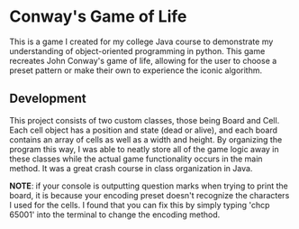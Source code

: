 # Conway's Game of Life
This is a game I created for my college Java course to demonstrate my understanding of object-oriented programming in python. This game recreates John Conway's game of life, allowing for the user to choose a preset pattern or make their own to experience the iconic algorithm.

## Development
This project consists of two custom classes, those being Board and Cell. Each cell object has a position and state (dead or alive), and each board contains an array of cells as well as a width and height. By organizing the program this way, I was able to neatly store all of the game logic away in these classes while the actual game functionality occurs in the main method. It was a great crash course in class organization in Java.

**NOTE**: if your console is outputting question marks when trying to print the board, it is because your encoding preset doesn't recognize the characters I used for the cells. I found that you can fix this by simply typing 'chcp 65001' into the terminal to change the encoding method.
